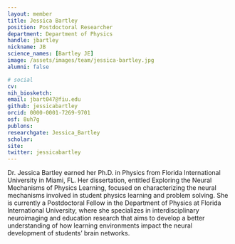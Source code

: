 ```yaml
---
layout: member
title: Jessica Bartley
position: Postdoctoral Researcher
department: Department of Physics
handle: jbartley
nickname: JB
science_names: [Bartley JE]
image: /assets/images/team/jessica-bartley.jpg
alumni: false

# social
cv:
nih_biosketch:
email: jbart047@fiu.edu
github: jessicabartley
orcid: 0000-0001-7269-9701
osf: 8uh7g
publons:
researchgate: Jessica_Bartley
scholar:
site:
twitter: jessicabartley
---
```


Dr. Jessica Bartley earned her Ph.D. in Physics from Florida International University in Miami, FL. Her dissertation, entitled Exploring the Neural Mechanisms of Physics Learning, focused on characterizing the neural mechanisms involved in student physics learning and problem solving. She is currently a Postdoctoral Fellow in the Department of Physics at Florida International University, where she specializes in interdisciplinary neuroimaging and education research that aims to develop a better understanding of how learning environments impact the neural development of students’ brain networks.
